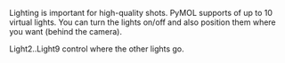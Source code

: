 Lighting is important for high-quality shots. PyMOL supports of up to 10
virtual lights. You can turn the lights on/off and also position them
where you want (behind the camera).

Light2..Light9 control where the other lights go.
